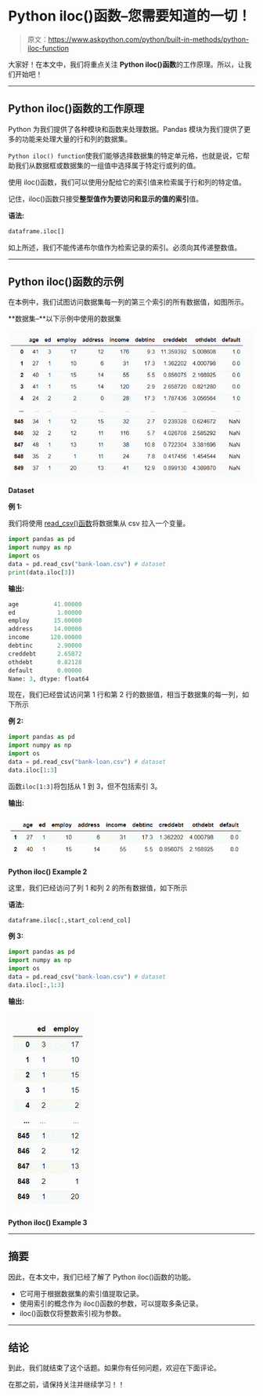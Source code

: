 # Python iloc()函数–您需要知道的一切！

> 原文：<https://www.askpython.com/python/built-in-methods/python-iloc-function>

大家好！在本文中，我们将重点关注 **Python iloc()函数**的工作原理。所以，让我们开始吧！

* * *

## Python iloc()函数的工作原理

Python 为我们提供了各种模块和函数来处理数据。Pandas 模块为我们提供了更多的功能来处理大量的行和列的数据集。

`Python iloc() function`使我们能够选择数据集的特定单元格，也就是说，它帮助我们从数据框或数据集的一组值中选择属于特定行或列的值。

使用 iloc()函数，我们可以使用分配给它的索引值来检索属于行和列的特定值。

记住，iloc()函数只接受**整型值作为要访问和显示的值的索引**值。

**语法:**

```py
dataframe.iloc[]

```

如上所述，我们不能传递布尔值作为检索记录的索引。必须向其传递整数值。

* * *

## Python iloc()函数的示例

在本例中，我们试图访问数据集每一列的第三个索引的所有数据值，如图所示。

**数据集–**以下示例中使用的数据集

![Dataset](img/ce197723006fbd3a82ab9fe80cfbc6b8.png)

**Dataset**

**例 1:**

我们将使用 [read_csv()函数](https://www.askpython.com/python-modules/python-csv-module)将数据集从 csv 拉入一个变量。

```py
import pandas as pd
import numpy as np
import os
data = pd.read_csv("bank-loan.csv") # dataset
print(data.iloc[3])

```

**输出:**

```py
age          41.00000
ed            1.00000
employ       15.00000
address      14.00000
income      120.00000
debtinc       2.90000
creddebt      2.65872
othdebt       0.82128
default       0.00000
Name: 3, dtype: float64

```

现在，我们已经尝试访问第 1 行和第 2 行的数据值，相当于数据集的每一列，如下所示

**例 2:**

```py
import pandas as pd
import numpy as np
import os
data = pd.read_csv("bank-loan.csv") # dataset
data.iloc[1:3]

```

函数`iloc[1:3]`将包括从 1 到 3，但不包括索引 3。

**输出:**

![Python iloc() Example 2](img/1d627f945ebb4228c2532cc31206beed.png)

**Python iloc() Example 2**

这里，我们已经访问了列 1 和列 2 的所有数据值，如下所示

**语法:**

```py
dataframe.iloc[:,start_col:end_col]

```

**例 3:**

```py
import pandas as pd
import numpy as np
import os
data = pd.read_csv("bank-loan.csv") # dataset
data.iloc[:,1:3]

```

**输出:**

![Python iloc() Example 3](img/0b5676d0afd804636c93e52a25a357e5.png)

**Python iloc() Example 3**

* * *

## 摘要

因此，在本文中，我们已经了解了 Python iloc()函数的功能。

*   它可用于根据数据集的索引值提取记录。
*   使用索引的概念作为 iloc()函数的参数，可以提取多条记录。
*   iloc()函数仅将整数索引视为参数。

* * *

## 结论

到此，我们就结束了这个话题。如果你有任何问题，欢迎在下面评论。

在那之前，请保持关注并继续学习！！